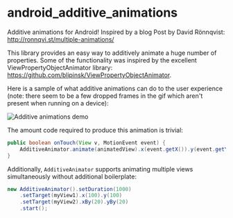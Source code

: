 # android_additive_animations
Additive animations for Android! Inspired by a blog Post by David Rönnqvist: http://ronnqvi.st/multiple-animations/

This library provides an easy way to additively animate a huge number of properties. 
Some of the functionality was inspired by the excellent ViewPropertyObjectAnimator library: https://github.com/blipinsk/ViewPropertyObjectAnimator.

Here is a sample of what additive animations can do to the user experience (note: there seem to be a few dropped frames in the gif which aren't present when running on a device):


![Additive animations demo](https://github.com/davidganster/android_additive_animations/blob/master/gif/additive_animations.gif?raw=true)


The amount code required to produce this animation is trivial:

```java
public boolean onTouch(View v, MotionEvent event) {
    AdditiveAnimator.animate(animatedView).x(event.getX()).y(event.getY()).setDuration(1000).start();
}
```

Additionally, `AdditiveAnimator` supports animating multiple views simultaneously without additional boilerplate:

```java
new AdditiveAnimator().setDuration(1000)
    .setTarget(myView1).x(100).y(100)
    .setTarget(myView2).xBy(20).yBy(20)
    .start();
```
